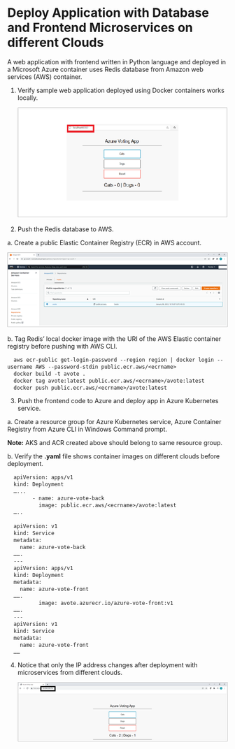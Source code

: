 # Deploy Application with Database and Frontend Microservices on different Clouds

A web application with frontend written in Python language and deployed in a Microsoft Azure container uses Redis database from Amazon web services (AWS) container.

1. Verify sample web application deployed using Docker containers works locally.

   ![Alt text](https://github.com/Protontech-1803/devops/blob/master/DeployApplicationMicroservicesOnDifferentClouds/img/1.png)
   
2. Push the Redis database to AWS.

a. Create a public Elastic Container Registry (ECR) in AWS account. 

   ![Alt text](https://github.com/Protontech-1803/devops/blob/master/DeployApplicationMicroservicesOnDifferentClouds/img/2.%20a.png)
 
b. Tag Redis’ local docker image with the URI of the AWS Elastic container registry before pushing with AWS CLI.

      aws ecr-public get-login-password --region region | docker login --username AWS --password-stdin public.ecr.aws/<ecrname>
      docker build -t avote .
      docker tag avote:latest public.ecr.aws/<ecrname>/avote:latest
      docker push public.ecr.aws/<ecrname>/avote:latest


3. Push the frontend code to Azure and deploy app in Azure Kubernetes service.

a. Create a resource group for Azure Kubernetes service, Azure Container Registry from  Azure CLI in Windows Command prompt.

**Note:** AKS and ACR created above should belong to same resource group.

b. Verify the **.yaml** file shows container images on different clouds before deployment.


      apiVersion: apps/v1
      kind: Deployment
      …...
            - name: azure-vote-back
              image: public.ecr.aws/<ecrname>/avote:latest
      …..

      apiVersion: v1
      kind: Service
      metadata:
        name: azure-vote-back
      …….
      ---
      apiVersion: apps/v1
      kind: Deployment
      metadata:
        name: azure-vote-front
      …….
              image: avote.azurecr.io/azure-vote-front:v1
      …….
      ---
      apiVersion: v1
      kind: Service
      metadata:
        name: azure-vote-front
      ……

4. Notice that only the IP address changes after deployment with microservices from different clouds.

    ![Alt text](https://github.com/Protontech-1803/devops/blob/master/DeployApplicationMicroservicesOnDifferentClouds/img/4.png)


